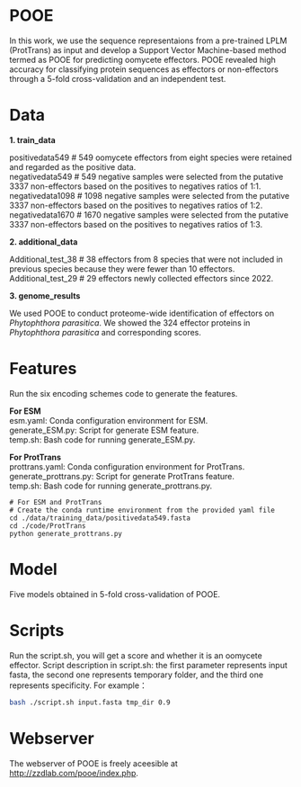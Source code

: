 # POOE
In this work, we use the sequence representaions from a pre-trained LPLM (ProtTrans) as input and develop a Support Vector Machine-based method termed as POOE for predicting oomycete effectors. POOE revealed high accuracy for classifying protein sequences as effectors or non-effectors through a 5-fold cross-validation and an independent test.<br>

# Data

**1. train_data**<br>

  positivedata549   # 549 oomycete effectors from eight species were retained and regarded as the positive data.<br>
  negativedata549   # 549 negative samples were selected from the putative 3337 non-effectors based on the positives to negatives ratios of 1:1.<br>
  negativedata1098  # 1098 negative samples were selected from the putative 3337 non-effectors based on the positives to negatives ratios of 1:2.<br>
  negativedata1670  # 1670 negative samples were selected from the putative 3337 non-effectors based on the positives to negatives ratios of 1:3.<br>

**2. additional_data**<br>

  Additional_test_38  # 38 effectors from 8 species that were not included in previous species because they were fewer than 10 effectors.<br>
  Additional_test_29  # 29 effectors newly collected effectors since 2022.<br>

**3. genome_results**<br>

We used POOE to conduct proteome-wide identification of effectors on *Phytophthora parasitica*. We showed the 324 effector proteins in *Phytophthora parasitica* and corresponding scores.<br>

# Features
Run the six encoding schemes code to generate the features.<br>

**For ESM**<br>
  esm.yaml: Conda configuration environment for ESM.<br>
  generate_ESM.py: Script for generate ESM feature.<br>
  temp.sh: Bash code for running generate_ESM.py.<br>

**For ProtTrans**<br>
  prottrans.yaml: Conda configuration environment for ProtTrans.<br>
  generate_prottrans.py: Script for generate ProtTrans feature.<br>
  temp.sh: Bash code for running generate_prottrans.py.<br>

```
# For ESM and ProtTrans
# Create the conda runtime environment from the provided yaml file
cd ./data/training_data/positivedata549.fasta
cd ./code/ProtTrans
python generate_prottrans.py
```
# Model
Five models obtained in 5-fold cross-validation of POOE.<br>

# Scripts
Run the script.sh, you will get a score and whether it is an oomycete effector. Script description in script.sh: the first parameter represents input fasta, the second one represents temporary folder, and the third one represents specificity. For example：<br>
```Bash
bash ./script.sh input.fasta tmp_dir 0.9
```

# Webserver
The webserver of POOE is freely aceesible at http://zzdlab.com/pooe/index.php. 
